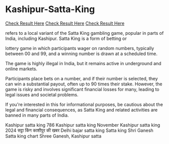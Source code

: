 # Kashipur-Satta-King

[Check Result Here](https://bit.ly/3A9mgm9)
[Check Result Here](https://bit.ly/3A9mgm9)
[Check Result Here](https://bit.ly/3A9mgm9)

refers to a local variant of the Satta King gambling game, popular in parts of India, including Kashipur. Satta King is a form of betting or 

lottery game in which participants wager on random numbers, typically between 00 and 99, and a winning number is drawn at a scheduled time. 

The game is highly illegal in India, but it remains active in underground and online markets.

Participants place bets on a number, and if their number is selected, they can win a substantial payout, often up to 90 times their stake. 
However, the game is risky and involves significant financial losses for many, leading to legal issues and societal problems.

If you're interested in this for informational purposes, be cautious about the legal and financial consequences, as Satta King and related activities are banned in many parts of India.

Kashipur satta king 786
Kashipur satta king November
Kashipur satta king 2024
सट्टा किंग काशीपुर की खबर
Delhi bajar satta king
Satta king Shri Ganesh
Satta king chart
Shree Ganesh, Kashipur satta
